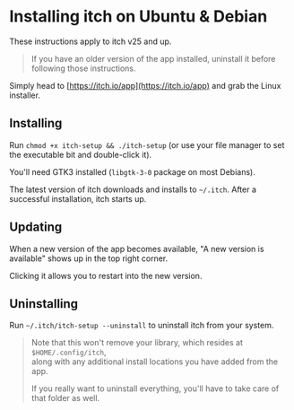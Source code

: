 # Installing itch on Ubuntu & Debian

These instructions apply to itch v25 and up.

> If you have an older version of the app installed, uninstall it before
> following those instructions.

Simply head to [https://itch.io/app](https://itch.io/app) and grab the Linux installer.

## Installing

Run `chmod +x itch-setup && ./itch-setup` (or use your file manager
to set the executable bit and double-click it).

You'll need GTK3 installed (`libgtk-3-0` package on most Debians).

The latest version of itch downloads and installs to `~/.itch`. After
a successful installation, itch starts up.

## Updating

When a new version of the app becomes available, "A new version is available"
shows up in the top right corner.

Clicking it allows you to restart into the new version.

## Uninstalling

Run `~/.itch/itch-setup --uninstall` to uninstall itch from your system.

> Note that this won't remove your library, which resides at `$HOME/.config/itch`,  
> along with any additional install locations you have added from the app.
>
> If you really want to uninstall everything, you'll have to take care of that folder as well.

